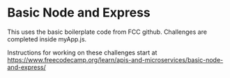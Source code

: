 # Basic Node and Express
This uses the basic boilerplate code from FCC github. Challenges are completed inside myApp.js. 

Instructions for working on these challenges start at https://www.freecodecamp.org/learn/apis-and-microservices/basic-node-and-express/

